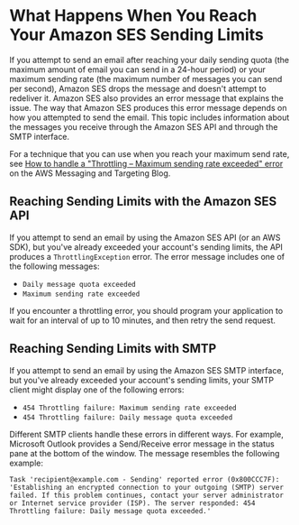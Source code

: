# What Happens When You Reach Your Amazon SES Sending Limits<a name="reach-sending-limits"></a>

If you attempt to send an email after reaching your daily sending quota \(the maximum amount of email you can send in a 24\-hour period\) or your maximum sending rate \(the maximum number of messages you can send per second\), Amazon SES drops the message and doesn't attempt to redeliver it\. Amazon SES also provides an error message that explains the issue\. The way that Amazon SES produces this error message depends on how you attempted to send the email\. This topic includes information about the messages you receive through the Amazon SES API and through the SMTP interface\. 

For a technique that you can use when you reach your maximum send rate, see [ How to handle a "Throttling – Maximum sending rate exceeded" error](https://aws.amazon.com//blogs/messaging-and-targeting/how-to-handle-a-throttling-maximum-sending-rate-exceeded-error/) on the AWS Messaging and Targeting Blog\.

## Reaching Sending Limits with the Amazon SES API<a name="reach-sending-limits-api"></a>

If you attempt to send an email by using the Amazon SES API \(or an AWS SDK\), but you've already exceeded your account's sending limits, the API produces a `ThrottlingException` error\. The error message includes one of the following messages:
+ `Daily message quota exceeded`
+ `Maximum sending rate exceeded`

If you encounter a throttling error, you should program your application to wait for an interval of up to 10 minutes, and then retry the send request\.

## Reaching Sending Limits with SMTP<a name="reach-sending-limits-smtp"></a>

If you attempt to send an email by using the Amazon SES SMTP interface, but you've already exceeded your account's sending limits, your SMTP client might display one of the following errors:
+ `454 Throttling failure: Maximum sending rate exceeded`
+ `454 Throttling failure: Daily message quota exceeded`

Different SMTP clients handle these errors in different ways\. For example, Microsoft Outlook provides a Send/Receive error message in the status pane at the bottom of the window\. The message resembles the following example:

`Task 'recipient@example.com - Sending' reported error (0x800CCC7F): 'Establishing an encrypted connection to your outgoing (SMTP) server failed. If this problem continues, contact your server administrator or Internet service provider (ISP). The server responded: 454 Throttling failure: Daily message quota exceeded.'`